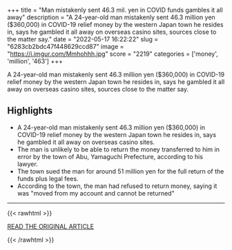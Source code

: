 +++
title = "Man mistakenly sent 46.3 mil. yen in COVID funds gambles it all away"
description = "A 24-year-old man mistakenly sent 46.3 million yen ($360,000) in COVID-19 relief money by the western Japan town he resides in, says he gambled it all away on overseas casino sites, sources close to the matter say."
date = "2022-05-17 16:22:22"
slug = "6283cb2bdc47f448629ccd87"
image = "https://i.imgur.com/Mmhohhh.jpg"
score = "2219"
categories = ['money', 'million', '463']
+++

A 24-year-old man mistakenly sent 46.3 million yen ($360,000) in COVID-19 relief money by the western Japan town he resides in, says he gambled it all away on overseas casino sites, sources close to the matter say.

## Highlights

- A 24-year-old man mistakenly sent 46.3 million yen ($360,000) in COVID-19 relief money by the western Japan town he resides in, says he gambled it all away on overseas casino sites.
- The man is unlikely to be able to return the money transferred to him in error by the town of Abu, Yamaguchi Prefecture, according to his lawyer.
- The town sued the man for around 51 million yen for the full return of the funds plus legal fees.
- According to the town, the man had refused to return money, saying it was "moved from my account and cannot be returned"

---

{{< rawhtml >}}
  <p class="article-category">
    <a target="_blank" href="https://english.kyodonews.net/news/2022/05/814926b5d433-man-mistakenly-sent-463-mil-yen-in-covid-funds-gambles-it-all-away.html">READ THE ORIGINAL ARTICLE</a>
  </p>
{{< /rawhtml >}}
